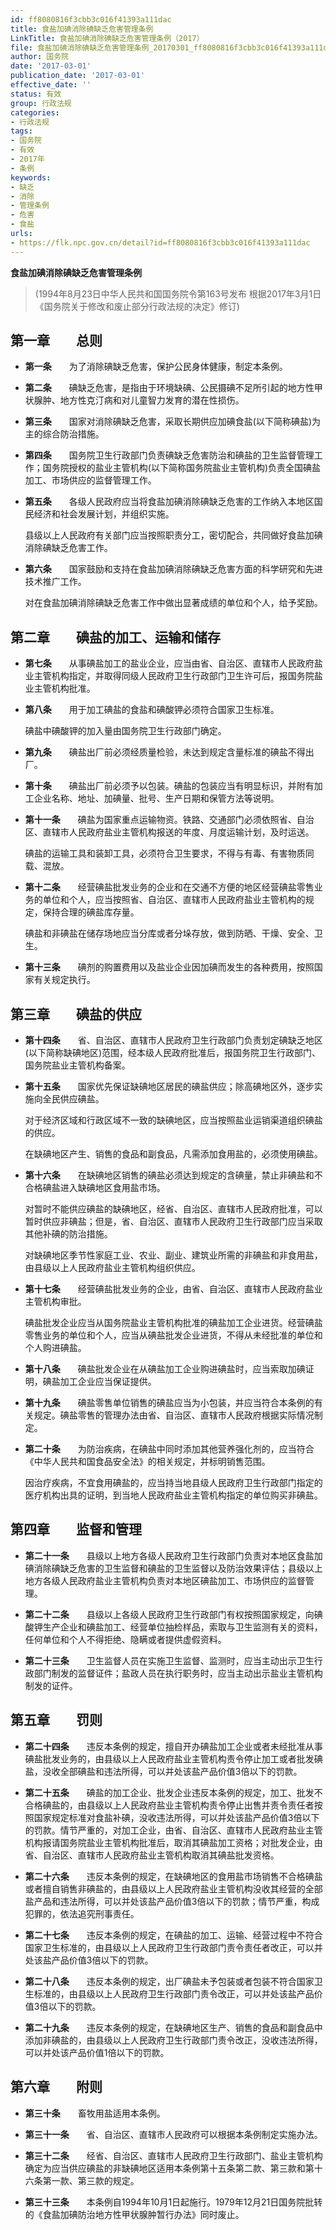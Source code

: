 ```yaml
---
id: ff8080816f3cbb3c016f41393a111dac
title: 食盐加碘消除碘缺乏危害管理条例
LinkTitle: 食盐加碘消除碘缺乏危害管理条例（2017）
file: 食盐加碘消除碘缺乏危害管理条例_20170301_ff8080816f3cbb3c016f41393a111dac.docx
author: 国务院
date: '2017-03-01'
publication_date: '2017-03-01'
effective_date: ''
status: 有效
group: 行政法规
categories:
- 行政法规
tags:
- 国务院
- 有效
- 2017年
- 条例
keywords:
- 缺乏
- 消除
- 管理条例
- 危害
- 食盐
urls:
- https://flk.npc.gov.cn/detail?id=ff8080816f3cbb3c016f41393a111dac
---
```


**食盐加碘消除碘缺乏危害管理条例**

> (1994年8月23日中华人民共和国国务院令第163号发布 根据2017年3月1日《国务院关于修改和废止部分行政法规的决定》修订)

## 第一章　　总则

- **第一条**　　为了消除碘缺乏危害，保护公民身体健康，制定本条例。

- **第二条**　　碘缺乏危害，是指由于环境缺碘、公民摄碘不足所引起的地方性甲状腺肿、地方性克汀病和对儿童智力发育的潜在性损伤。

- **第三条**　　国家对消除碘缺乏危害，采取长期供应加碘食盐(以下简称碘盐)为主的综合防治措施。

- **第四条**　　国务院卫生行政部门负责碘缺乏危害防治和碘盐的卫生监督管理工作；国务院授权的盐业主管机构(以下简称国务院盐业主管机构)负责全国碘盐加工、市场供应的监督管理工作。

- **第五条**　　各级人民政府应当将食盐加碘消除碘缺乏危害的工作纳入本地区国民经济和社会发展计划，并组织实施。

  县级以上人民政府有关部门应当按照职责分工，密切配合，共同做好食盐加碘消除碘缺乏危害工作。

- **第六条**　　国家鼓励和支持在食盐加碘消除碘缺乏危害方面的科学研究和先进技术推广工作。

  对在食盐加碘消除碘缺乏危害工作中做出显著成绩的单位和个人，给予奖励。

## 第二章　　碘盐的加工、运输和储存

- **第七条**　　从事碘盐加工的盐业企业，应当由省、自治区、直辖市人民政府盐业主管机构指定，并取得同级人民政府卫生行政部门卫生许可后，报国务院盐业主管机构批准。

- **第八条**　　用于加工碘盐的食盐和碘酸钾必须符合国家卫生标准。

  碘盐中碘酸钾的加入量由国务院卫生行政部门确定。

- **第九条**　　碘盐出厂前必须经质量检验，未达到规定含量标准的碘盐不得出厂。

- **第十条**　　碘盐出厂前必须予以包装。碘盐的包装应当有明显标识，并附有加工企业名称、地址、加碘量、批号、生产日期和保管方法等说明。

- **第十一条**　　碘盐为国家重点运输物资。铁路、交通部门必须依照省、自治区、直辖市人民政府盐业主管机构报送的年度、月度运输计划，及时运送。

  碘盐的运输工具和装卸工具，必须符合卫生要求，不得与有毒、有害物质同载、混放。

- **第十二条**　　经营碘盐批发业务的企业和在交通不方便的地区经营碘盐零售业务的单位和个人，应当按照省、自治区、直辖市人民政府盐业主管机构的规定，保持合理的碘盐库存量。

  碘盐和非碘盐在储存场地应当分库或者分垛存放，做到防晒、干燥、安全、卫生。

- **第十三条**　　碘剂的购置费用以及盐业企业因加碘而发生的各种费用，按照国家有关规定执行。

## 第三章　　碘盐的供应

- **第十四条**　　省、自治区、直辖市人民政府卫生行政部门负责划定碘缺乏地区(以下简称缺碘地区)范围，经本级人民政府批准后，报国务院卫生行政部门、国务院盐业主管机构备案。

- **第十五条**　　国家优先保证缺碘地区居民的碘盐供应；除高碘地区外，逐步实施向全民供应碘盐。

  对于经济区域和行政区域不一致的缺碘地区，应当按照盐业运销渠道组织碘盐的供应。

  在缺碘地区产生、销售的食品和副食品，凡需添加食用盐的，必须使用碘盐。

- **第十六条**　　在缺碘地区销售的碘盐必须达到规定的含碘量，禁止非碘盐和不合格碘盐进入缺碘地区食用盐市场。

  对暂时不能供应碘盐的缺碘地区，经省、自治区、直辖市人民政府批准，可以暂时供应非碘盐；但是，省、自治区、直辖市人民政府卫生行政部门应当采取其他补碘的防治措施。

  对缺碘地区季节性家庭工业、农业、副业、建筑业所需的非碘盐和非食用盐，由县级以上人民政府盐业主管机构组织供应。

- **第十七条**　　经营碘盐批发业务的企业，由省、自治区、直辖市人民政府盐业主管机构审批。

  碘盐批发企业应当从国务院盐业主管机构批准的碘盐加工企业进货。经营碘盐零售业务的单位和个人，应当从碘盐批发企业进货，不得从未经批准的单位和个人购进碘盐。

- **第十八条**　　碘盐批发企业在从碘盐加工企业购进碘盐时，应当索取加碘证明，碘盐加工企业应当保证提供。

- **第十九条**　　碘盐零售单位销售的碘盐应当为小包装，并应当符合本条例的有关规定。碘盐零售的管理办法由省、自治区、直辖市人民政府根据实际情况制定。

- **第二十条**　　为防治疾病，在碘盐中同时添加其他营养强化剂的，应当符合《中华人民共和国食品安全法》的相关规定，并标明销售范围。

  因治疗疾病，不宜食用碘盐的，应当持当地县级人民政府卫生行政部门指定的医疗机构出具的证明，到当地人民政府盐业主管机构指定的单位购买非碘盐。

## 第四章　　监督和管理

- **第二十一条**　　县级以上地方各级人民政府卫生行政部门负责对本地区食盐加碘消除碘缺乏危害的卫生监督和碘盐的卫生监督以及防治效果评估；县级以上地方各级人民政府盐业主管机构负责对本地区碘盐加工、市场供应的监督管理。

- **第二十二条**　　县级以上各级人民政府卫生行政部门有权按照国家规定，向碘酸钾生产企业和碘盐加工、经营单位抽检样品，索取与卫生监测有关的资料，任何单位和个人不得拒绝、隐瞒或者提供虚假资料。

- **第二十三条**　　卫生监督人员在实施卫生监督、监测时，应当主动出示卫生行政部门制发的监督证件；盐政人员在执行职务时，应当主动出示盐业主管机构制发的证件。

## 第五章　　罚则

- **第二十四条**　　违反本条例的规定，擅自开办碘盐加工企业或者未经批准从事碘盐批发业务的，由县级以上人民政府盐业主管机构责令停止加工或者批发碘盐，没收全部碘盐和违法所得，可以并处该盐产品价值3倍以下的罚款。

- **第二十五条**　　碘盐的加工企业、批发企业违反本条例的规定，加工、批发不合格碘盐的，由县级以上人民政府盐业主管机构责令停止出售并责令责任者按照国家规定标准对食盐补碘，没收违法所得，可以并处该盐产品价值3倍以下的罚款。情节严重的，对加工企业，由省、自治区、直辖市人民政府盐业主管机构报请国务院盐业主管机构批准后，取消其碘盐加工资格；对批发企业，由省、自治区、直辖市人民政府盐业主管机构取消其碘盐批发资格。

- **第二十六条**　　违反本条例的规定，在缺碘地区的食用盐市场销售不合格碘盐或者擅自销售非碘盐的，由县级以上人民政府盐业主管机构没收其经营的全部盐产品和违法所得，可以并处该盐产品价值3倍以下的罚款；情节严重，构成犯罪的，依法追究刑事责任。

- **第二十七条**　　违反本条例的规定，在碘盐的加工、运输、经营过程中不符合国家卫生标准的，由县级以上人民政府卫生行政部门责令责任者改正，可以并处该盐产品价值3倍以下的罚款。

- **第二十八条**　　违反本条例的规定，出厂碘盐未予包装或者包装不符合国家卫生标准的，由县级以上人民政府卫生行政部门责令改正，可以并处该盐产品价值3倍以下的罚款。

- **第二十九条**　　违反本条例的规定，在缺碘地区生产、销售的食品和副食品中添加非碘盐的，由县级以上人民政府卫生行政部门责令改正，没收违法所得，可以并处该产品价值1倍以下的罚款。

## 第六章　　附则

- **第三十条**　　畜牧用盐适用本条例。

- **第三十一条**　　省、自治区、直辖市人民政府可以根据本条例制定实施办法。

- **第三十二条**　　经省、自治区、直辖市人民政府卫生行政部门、盐业主管机构确定为应当供应碘盐的非缺碘地区适用本条例第十五条第二款、第三款和第十六条第一款、第三款的规定。

- **第三十三条**　　本条例自1994年10月1日起施行。1979年12月21日国务院批转的《食盐加碘防治地方性甲状腺肿暂行办法》同时废止。
